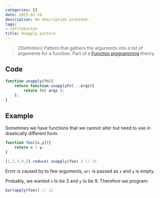 ```yaml
---
categories: []
date: 2025-02-14
description: No description provided.
tags:
- zettlekasten
title: Unapply pattern
---
```


> [!Definition]
> Pattern that gathers the arguments into a list of arguments for a function. Part of a [Function programming](Function%20programming) theory.

## Code

```js
function unapply(fn){
	return function unapplyFn(...args){
		return fn( args );
	};
}
```

## Example

Sometimes we have functions that we cannot alter but need to use in drastically different form:

```js
function foo([x,y]){
	return x + y;
}

[1,2,3,4,5].reduce( unapply(foo) ) // 15
```

Error is caused by to few arguments, `arr` is passed as `x` and `y` is empty.

Probably, we wanted `x` to be 3 and `y` to be 9. Therefore we program:

```js
bar(apply(foo)) // 12
```